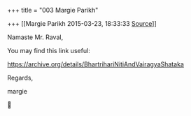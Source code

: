 +++
title = "003 Margie Parikh"

+++
[[Margie Parikh	2015-03-23, 18:33:33 [Source](https://groups.google.com/g/samskrita/c/W6uLwiHl7uA)]]



Namaste Mr. Raval,

  

You may find this link useful:

<https://archive.org/details/BhartrihariNitiAndVairagyaShataka>

  

Regards,

margie



